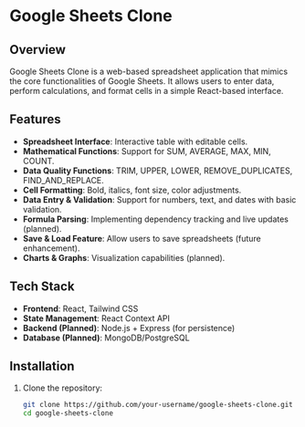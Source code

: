 # Google Sheets Clone

## Overview
Google Sheets Clone is a web-based spreadsheet application that mimics the core functionalities of Google Sheets. It allows users to enter data, perform calculations, and format cells in a simple React-based interface.

## Features
- **Spreadsheet Interface**: Interactive table with editable cells.
- **Mathematical Functions**: Support for SUM, AVERAGE, MAX, MIN, COUNT.
- **Data Quality Functions**: TRIM, UPPER, LOWER, REMOVE_DUPLICATES, FIND_AND_REPLACE.
- **Cell Formatting**: Bold, italics, font size, color adjustments.
- **Data Entry & Validation**: Support for numbers, text, and dates with basic validation.
- **Formula Parsing**: Implementing dependency tracking and live updates (planned).
- **Save & Load Feature**: Allow users to save spreadsheets (future enhancement).
- **Charts & Graphs**: Visualization capabilities (planned).

## Tech Stack
- **Frontend**: React, Tailwind CSS
- **State Management**: React Context API
- **Backend (Planned)**: Node.js + Express (for persistence)
- **Database (Planned)**: MongoDB/PostgreSQL

## Installation
1. Clone the repository:
   ```sh
   git clone https://github.com/your-username/google-sheets-clone.git
   cd google-sheets-clone
